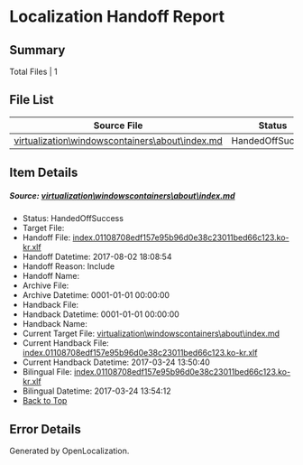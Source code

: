 # <a name='report-top'></a> Localization Handoff Report

## Summary
 Total Files | 1

## File List
 Source File | Status | Details 
 ----------- | ------ | ------- 
 [virtualization\windowscontainers\about\index.md](https://github.com/Microsoft/Virtualization-Documentation-Private/blob/8e193d8c274a549aef497f16dcdb00d7855e9fa7/virtualization/windowscontainers/about/index.md) | HandedOffSuccess | [Details](#2be7a06c7b7b154e392c30981cdf954d2d1b796e258)

## Item Details
##### <a name='2be7a06c7b7b154e392c30981cdf954d2d1b796e258'></a> Source: [virtualization\windowscontainers\about\index.md](https://github.com/Microsoft/Virtualization-Documentation-Private/blob/8e193d8c274a549aef497f16dcdb00d7855e9fa7/virtualization/windowscontainers/about/index.md)
* Status: HandedOffSuccess
* Target File: 
* Handoff File: [index.01108708edf157e95b96d0e38c23011bed66c123.ko-kr.xlf](https://github.com/MicrosoftDocs/Virtualization-Documentation-Private.handoff/blob/abea9001371b252b607ecae3ccfa2be9c9f83ffd/ol-handoff/MicrosoftDocs/Virtualization-Documentation-Private.ko-kr/live/index.01108708edf157e95b96d0e38c23011bed66c123.ko-kr.xlf)
* Handoff Datetime: 2017-08-02 18:08:54
* Handoff Reason: Include
* Handoff Name: 
* Archive File: 
* Archive Datetime: 0001-01-01 00:00:00
* Handback File: 
* Handback Datetime: 0001-01-01 00:00:00
* Handback Name: 
* Current Target File: [virtualization\windowscontainers\about\index.md](https://github.com/MicrosoftDocs/Virtualization-Documentation-Private.ko-kr/blob/4c9fe7c0a71d38b9de5a04919df641436b8a3f0d/virtualization/windowscontainers/about/index.md)
* Current Handback File: [index.01108708edf157e95b96d0e38c23011bed66c123.ko-kr.xlf](https://github.com/MicrosoftDocs/Virtualization-Documentation-Private.handback/blob/d6540f3f1ffd8ee56bcae6bc6f9228925cb63cc6/ol-handback/Microsoft/Virtualization-Documentation-Private.ko-kr/live/index.01108708edf157e95b96d0e38c23011bed66c123.ko-kr.xlf)
* Current Handback Datetime: 2017-03-24 13:50:40
* Bilingual File: [index.01108708edf157e95b96d0e38c23011bed66c123.ko-kr.xlf](https://github.com/MicrosoftDocs/Virtualization-Documentation-Private.handback/blob/d6540f3f1ffd8ee56bcae6bc6f9228925cb63cc6/ol-handback/Microsoft/Virtualization-Documentation-Private.ko-kr/live/index.01108708edf157e95b96d0e38c23011bed66c123.ko-kr.xlf)
* Bilingual Datetime: 2017-03-24 13:54:12
* [Back to Top](#report-top)


## Error Details

Generated by OpenLocalization.
